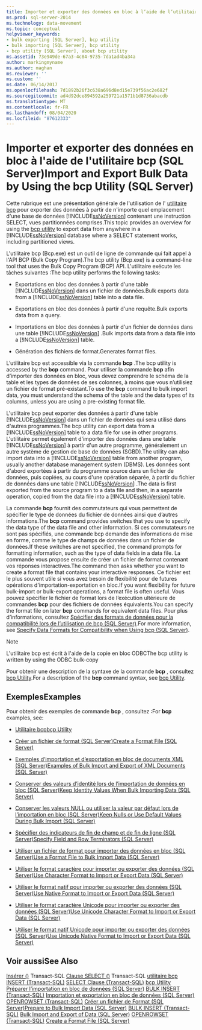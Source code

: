 ```yaml
---
title: Importer et exporter des données en bloc à l’aide de l’utilitaire bcp (SQL Server) | Microsoft Docs
ms.prod: sql-server-2014
ms.technology: data-movement
ms.topic: conceptual
helpviewer_keywords:
- bulk exporting [SQL Server], bcp utility
- bulk importing [SQL Server], bcp utility
- bcp utility [SQL Server], about bcp utility
ms.assetid: 73e949de-67a3-4c84-9735-7da1ad4ba34a
author: markingmyname
ms.author: maghan
ms.reviewer: ''
ms.custom: ''
ms.date: 06/14/2017
ms.openlocfilehash: 7d1892b26f3c638a696d8ed15e739f56ac2e682f
ms.sourcegitcommit: ad4d92dce894592a259721a1571b1d8736abacdb
ms.translationtype: MT
ms.contentlocale: fr-FR
ms.lasthandoff: 08/04/2020
ms.locfileid: "87612333"
---
```

# <a name="import-and-export-bulk-data-by-using-the-bcp-utility-sql-server"></a><span data-ttu-id="e254d-102">Importer et exporter des données en bloc à l'aide de l'utilitaire bcp (SQL Server)</span><span class="sxs-lookup"><span data-stu-id="e254d-102">Import and Export Bulk Data by Using the bcp Utility (SQL Server)</span></span>

<span data-ttu-id="e254d-103">Cette rubrique est une présentation générale de l'utilisation de l' [utilitaire bcp](../../tools/bcp-utility.md) pour exporter des données à partir de n'importe quel emplacement d'une base de données [!INCLUDE[ssNoVersion](../../includes/ssnoversion-md.md)] contenant une instruction SELECT, vues partitionnées comprises.</span><span class="sxs-lookup"><span data-stu-id="e254d-103">This topic provides an overview for using the [bcp utility](../../tools/bcp-utility.md) to export data from anywhere in a [!INCLUDE[ssNoVersion](../../includes/ssnoversion-md.md)] database where a SELECT statement works, including partitioned views.</span></span>  
  
 <span data-ttu-id="e254d-104">L'utilitaire bcp (Bcp.exe) est un outil de ligne de commande qui fait appel à l'API BCP (Bulk Copy Program).</span><span class="sxs-lookup"><span data-stu-id="e254d-104">The bcp utility (Bcp.exe) is a command-line tool that uses the Bulk Copy Program (BCP) API.</span></span> <span data-ttu-id="e254d-105">L'utilitaire exécute les tâches suivantes :</span><span class="sxs-lookup"><span data-stu-id="e254d-105">The bcp utility performs the following tasks:</span></span>  
  
-   <span data-ttu-id="e254d-106">Exportations en bloc des données à partir d'une table [!INCLUDE[ssNoVersion](../../includes/ssnoversion-md.md)] dans un fichier de données.</span><span class="sxs-lookup"><span data-stu-id="e254d-106">Bulk exports data from a [!INCLUDE[ssNoVersion](../../includes/ssnoversion-md.md)] table into a data file.</span></span>  
  
-   <span data-ttu-id="e254d-107">Exportations en bloc des données à partir d'une requête.</span><span class="sxs-lookup"><span data-stu-id="e254d-107">Bulk exports data from a query.</span></span>  
  
-   <span data-ttu-id="e254d-108">Importations en bloc des données à partir d'un fichier de données dans une table [!INCLUDE[ssNoVersion](../../includes/ssnoversion-md.md)] .</span><span class="sxs-lookup"><span data-stu-id="e254d-108">Bulk imports data from a data file into a [!INCLUDE[ssNoVersion](../../includes/ssnoversion-md.md)] table.</span></span>  
  
-   <span data-ttu-id="e254d-109">Génération des fichiers de format.</span><span class="sxs-lookup"><span data-stu-id="e254d-109">Generates format files.</span></span>  
  
 <span data-ttu-id="e254d-110">L’utilitaire bcp est accessible via la commande **bcp** .</span><span class="sxs-lookup"><span data-stu-id="e254d-110">The bcp utility is accessed by the **bcp** command.</span></span> <span data-ttu-id="e254d-111">Pour utiliser la commande **bcp** afin d’importer des données en bloc, vous devez comprendre le schéma de la table et les types de données de ses colonnes, à moins que vous n’utilisiez un fichier de format pré-existant.</span><span class="sxs-lookup"><span data-stu-id="e254d-111">To use the **bcp** command to bulk import data, you must understand the schema of the table and the data types of its columns, unless you are using a pre-existing format file.</span></span>  
  
 <span data-ttu-id="e254d-112">L'utilitaire bcp peut exporter des données à partir d'une table [!INCLUDE[ssNoVersion](../../includes/ssnoversion-md.md)] dans un fichier de données qui sera utilisé dans d'autres programmes.</span><span class="sxs-lookup"><span data-stu-id="e254d-112">The bcp utility can export data from a [!INCLUDE[ssNoVersion](../../includes/ssnoversion-md.md)] table to a data file for use in other programs.</span></span> <span data-ttu-id="e254d-113">L'utilitaire permet également d'importer des données dans une table [!INCLUDE[ssNoVersion](../../includes/ssnoversion-md.md)] à partir d'un autre programme, généralement un autre système de gestion de base de données (SGBD).</span><span class="sxs-lookup"><span data-stu-id="e254d-113">The utility can also import data into a [!INCLUDE[ssNoVersion](../../includes/ssnoversion-md.md)] table from another program, usually another database management system (DBMS).</span></span> <span data-ttu-id="e254d-114">Les données sont d'abord exportées à partir du programme source dans un fichier de données, puis copiées, au cours d'une opération séparée, à partir du fichier de données dans une table [!INCLUDE[ssNoVersion](../../includes/ssnoversion-md.md)] .</span><span class="sxs-lookup"><span data-stu-id="e254d-114">The data is first exported from the source program to a data file and then, in a separate operation, copied from the data file into a [!INCLUDE[ssNoVersion](../../includes/ssnoversion-md.md)] table.</span></span>  
  
 <span data-ttu-id="e254d-115">La commande **bcp** fournit des commutateurs qui vous permettent de spécifier le type de données du fichier de données ainsi que d’autres informations.</span><span class="sxs-lookup"><span data-stu-id="e254d-115">The **bcp** command provides switches that you use to specify the data type of the data file and other information.</span></span> <span data-ttu-id="e254d-116">Si ces commutateurs ne sont pas spécifiés, une commande bcp demande des informations de mise en forme, comme le type de champs de données dans un fichier de données.</span><span class="sxs-lookup"><span data-stu-id="e254d-116">If these switches are not specified, the command prompts for formatting information, such as the type of data fields in a data file.</span></span> <span data-ttu-id="e254d-117">La commande vous propose ensuite de créer un fichier de format contenant vos réponses interactives.</span><span class="sxs-lookup"><span data-stu-id="e254d-117">The command then asks whether you want to create a format file that contains your interactive responses.</span></span> <span data-ttu-id="e254d-118">Ce fichier est le plus souvent utile si vous avez besoin de flexibilité pour de futures opérations d'importation-exportation en bloc.</span><span class="sxs-lookup"><span data-stu-id="e254d-118">If you want flexibility for future bulk-import or bulk-export operations, a format file is often useful.</span></span> <span data-ttu-id="e254d-119">Vous pouvez spécifier le fichier de format lors de l’exécution ultérieure de commandes **bcp** pour des fichiers de données équivalents.</span><span class="sxs-lookup"><span data-stu-id="e254d-119">You can specify the format file on later **bcp** commands for equivalent data files.</span></span> <span data-ttu-id="e254d-120">Pour plus d’informations, consultez [Spécifier des formats de données pour la compatibilité lors de l’utilisation de bcp &#40;SQL Server&#41;](specify-data-formats-for-compatibility-when-using-bcp-sql-server.md).</span><span class="sxs-lookup"><span data-stu-id="e254d-120">For more information, see [Specify Data Formats for Compatibility when Using bcp &#40;SQL Server&#41;](specify-data-formats-for-compatibility-when-using-bcp-sql-server.md).</span></span>  
  
> [!NOTE]  
>  <span data-ttu-id="e254d-121">L'utilitaire bcp est écrit à l'aide de la copie en bloc ODBC</span><span class="sxs-lookup"><span data-stu-id="e254d-121">The bcp utility is written by using the ODBC bulk-copy</span></span>  
  
 <span data-ttu-id="e254d-122">Pour obtenir une description de la syntaxe de la commande **bcp** , consultez [bcp Utility](../../tools/bcp-utility.md).</span><span class="sxs-lookup"><span data-stu-id="e254d-122">For a description of the **bcp** command syntax, see [bcp Utility](../../tools/bcp-utility.md).</span></span>  
  
## <a name="examples"></a><span data-ttu-id="e254d-123">Exemples</span><span class="sxs-lookup"><span data-stu-id="e254d-123">Examples</span></span>

 <span data-ttu-id="e254d-124">Pour obtenir des exemples de commande **bcp** , consultez :</span><span class="sxs-lookup"><span data-stu-id="e254d-124">For **bcp** examples, see:</span></span>  
  
-   [<span data-ttu-id="e254d-125">Utilitaire bcp</span><span class="sxs-lookup"><span data-stu-id="e254d-125">bcp Utility</span></span>](../../tools/bcp-utility.md)  
  
-   [<span data-ttu-id="e254d-126">Créer un fichier de format &#40;SQL Server&#41;</span><span class="sxs-lookup"><span data-stu-id="e254d-126">Create a Format File &#40;SQL Server&#41;</span></span>](create-a-format-file-sql-server.md)  
  
-   [<span data-ttu-id="e254d-127">Exemples d’importation et d’exportation en bloc de documents XML &#40;SQL Server&#41;</span><span class="sxs-lookup"><span data-stu-id="e254d-127">Examples of Bulk Import and Export of XML Documents &#40;SQL Server&#41;</span></span>](examples-of-bulk-import-and-export-of-xml-documents-sql-server.md)  
  
-   [<span data-ttu-id="e254d-128">Conserver des valeurs d’identité lors de l’importation de données en bloc &#40;SQL Server&#41;</span><span class="sxs-lookup"><span data-stu-id="e254d-128">Keep Identity Values When Bulk Importing Data &#40;SQL Server&#41;</span></span>](keep-identity-values-when-bulk-importing-data-sql-server.md)  
  
-   [<span data-ttu-id="e254d-129">Conserver les valeurs NULL ou utiliser la valeur par défaut lors de l’importation en bloc &#40;SQL Server&#41;</span><span class="sxs-lookup"><span data-stu-id="e254d-129">Keep Nulls or Use Default Values During Bulk Import &#40;SQL Server&#41;</span></span>](keep-nulls-or-use-default-values-during-bulk-import-sql-server.md)  
  
-   [<span data-ttu-id="e254d-130">Spécifier des indicateurs de fin de champ et de fin de ligne &#40;SQL Server&#41;</span><span class="sxs-lookup"><span data-stu-id="e254d-130">Specify Field and Row Terminators &#40;SQL Server&#41;</span></span>](specify-field-and-row-terminators-sql-server.md)  
  
-   [<span data-ttu-id="e254d-131">Utiliser un fichier de format pour importer des données en bloc &#40;SQL Server&#41;</span><span class="sxs-lookup"><span data-stu-id="e254d-131">Use a Format File to Bulk Import Data &#40;SQL Server&#41;</span></span>](use-a-format-file-to-bulk-import-data-sql-server.md)  
  
-   [<span data-ttu-id="e254d-132">Utiliser le format caractère pour importer ou exporter des données &#40;SQL Server&#41;</span><span class="sxs-lookup"><span data-stu-id="e254d-132">Use Character Format to Import or Export Data &#40;SQL Server&#41;</span></span>](use-character-format-to-import-or-export-data-sql-server.md)  
  
-   [<span data-ttu-id="e254d-133">Utiliser le format natif pour importer ou exporter des données &#40;SQL Server&#41;</span><span class="sxs-lookup"><span data-stu-id="e254d-133">Use Native Format to Import or Export Data &#40;SQL Server&#41;</span></span>](use-native-format-to-import-or-export-data-sql-server.md)  
  
-   [<span data-ttu-id="e254d-134">Utiliser le format caractère Unicode pour importer ou exporter des données &#40;SQL Server&#41;</span><span class="sxs-lookup"><span data-stu-id="e254d-134">Use Unicode Character Format to Import or Export Data &#40;SQL Server&#41;</span></span>](use-unicode-character-format-to-import-or-export-data-sql-server.md)  
  
-   [<span data-ttu-id="e254d-135">Utiliser le format natif Unicode pour importer ou exporter des données &#40;SQL Server&#41;</span><span class="sxs-lookup"><span data-stu-id="e254d-135">Use Unicode Native Format to Import or Export Data &#40;SQL Server&#41;</span></span>](use-unicode-native-format-to-import-or-export-data-sql-server.md)  

## <a name="see-also"></a><span data-ttu-id="e254d-136">Voir aussi</span><span class="sxs-lookup"><span data-stu-id="e254d-136">See Also</span></span>

<span data-ttu-id="e254d-137">[Insérer &#40;&#41;](/sql/t-sql/statements/insert-transact-sql) 
 Transact-SQL [Clause SELECT &#40;&#41;](/sql/t-sql/queries/select-clause-transact-sql) 
 Transact-SQL [utilitaire bcp](../../tools/bcp-utility.md) </span><span class="sxs-lookup"><span data-stu-id="e254d-137">[INSERT &#40;Transact-SQL&#41;](/sql/t-sql/statements/insert-transact-sql)
[SELECT Clause &#40;Transact-SQL&#41;](/sql/t-sql/queries/select-clause-transact-sql)
[bcp Utility](../../tools/bcp-utility.md) </span></span>  
<span data-ttu-id="e254d-138">[Préparer l’importation en bloc de données &#40;SQL Server&#41;](prepare-to-bulk-import-data-sql-server.md) 
 [BULK INSERT &#40;Transact-SQL&#41;](/sql/t-sql/statements/bulk-insert-transact-sql) 
 [Importation et exportation en bloc de données &#40;SQL Server&#41;](bulk-import-and-export-of-data-sql-server.md) 
 [OPENROWSET &#40;Transact-SQL&#41;](/sql/t-sql/functions/openrowset-transact-sql) 
 [Créer un fichier de Format &#40;SQL Server&#41;](create-a-format-file-sql-server.md)</span><span class="sxs-lookup"><span data-stu-id="e254d-138">[Prepare to Bulk Import Data &#40;SQL Server&#41;](prepare-to-bulk-import-data-sql-server.md)
[BULK INSERT &#40;Transact-SQL&#41;](/sql/t-sql/statements/bulk-insert-transact-sql)
[Bulk Import and Export of Data &#40;SQL Server&#41;](bulk-import-and-export-of-data-sql-server.md)
[OPENROWSET &#40;Transact-SQL&#41;](/sql/t-sql/functions/openrowset-transact-sql)
[Create a Format File &#40;SQL Server&#41;](create-a-format-file-sql-server.md)</span></span>